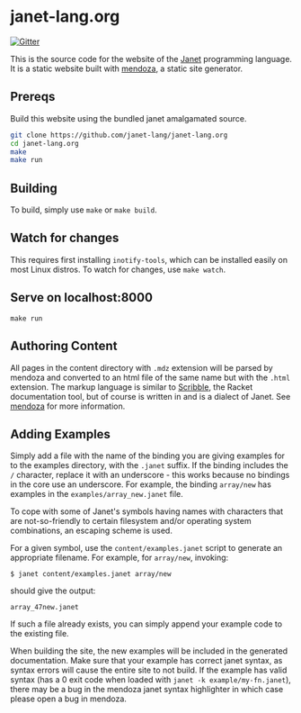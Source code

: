 # janet-lang.org

[![Gitter](https://badges.gitter.im/janet-language/website.svg)](https://gitter.im/janet-language/website?utm_source=badge&utm_medium=badge&utm_campaign=pr-badge)

This is the source code for the website of the [Janet](https://janet-lang.org) programming
language. It is a static website built with [mendoza](https://github.com/bakpakin/mendoza), a
static site generator.

## Prereqs

Build this website using the bundled janet amalgamated source.

```sh
git clone https://github.com/janet-lang/janet-lang.org
cd janet-lang.org
make
make run
```

## Building

To build, simply use `make` or `make build`.

## Watch for changes

This requires first installing `inotify-tools`, which can be installed easily on most Linux distros.
To watch for changes, use `make watch`.

## Serve on localhost:8000

```
make run
```

## Authoring Content

All pages in the content directory with `.mdz` extension will be parsed by mendoza
and converted to an html file of the same name but with the `.html` extension. The markup
language is similar to [Scribble](https://docs.racket-lang.org/scribble/), the Racket
documentation tool, but of course is written in and is a dialect of Janet. See
[mendoza](https://github.com/bakpakin/mendoza) for more information.

## Adding Examples

Simply add a file with the name of the binding you are giving examples for to the examples
directory, with the `.janet` suffix. If the binding includes the `/` character, replace it with
an underscore - this works because no bindings in the core use an underscore. For example, the
binding `array/new` has examples in the `examples/array_new.janet` file.

To cope with some of Janet's symbols having names with characters that
are not-so-friendly to certain filesystem and/or operating system
combinations, an escaping scheme is used.

For a given symbol, use the `content/examples.janet` script to
generate an appropriate filename.  For example, for `array/new`,
invoking:

```
$ janet content/examples.janet array/new
```

should give the output:

```
array_47new.janet
```

If such a file already exists, you can simply append your example code
to the existing file.

When building the site, the new examples will be included in the
generated documentation. Make sure that your example has correct janet
syntax, as syntax errors will cause the entire site to not build. If
the example has valid syntax (has a 0 exit code when loaded with
`janet -k example/my-fn.janet`), there may be a bug in the mendoza
janet syntax highlighter in which case please open a bug in mendoza.
